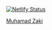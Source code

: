[![Netlify Status](https://api.netlify.com/api/v1/badges/8b5dda35-8d92-46ed-8e12-805565685ff0/deploy-status)](https://app.netlify.com/sites/muhamad-zaki/deploys)
<div class="badge-base LI-profile-badge" data-locale="en_US" data-size="medium" data-theme="light" data-type="HORIZONTAL" data-vanity="feunix" data-version="v1"><a class="badge-base__link LI-simple-link" href="https://id.linkedin.com/in/feunix?trk=profile-badge">Muhamad Zaki</a></div>
              
